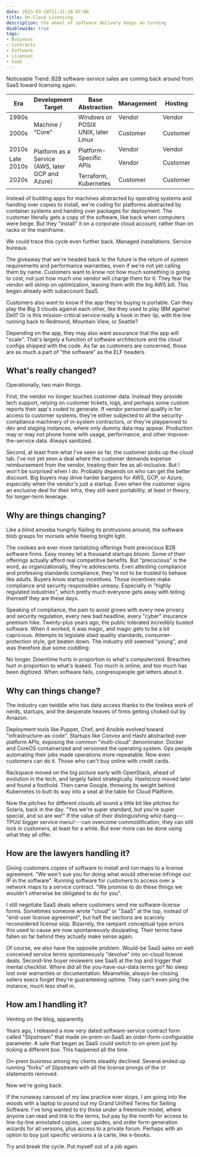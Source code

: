 ```yaml
---
date: 2023-03-18T11:31:18-07:00
title: On-Cloud Licensing
description: the wheel of software delivery keeps on turning
doublewide: true
tags:
- Business
- Contracts
- Software
- Licenses
- SaaS
---
```


Noticeable Trend: B2B software-service sales are coming back around from SaaS toward licensing again.

<table class=borders>
  <thead>
    <tr>
      <th>Era</th>
      <th>Development Target</th>
      <th>Base Abstraction</th>
      <th>Management</th>
      <th>Hosting</th>
      <th colspan=2>Buzzwords</th>
    </tr>
  </thead>
  <tbody>
    <tr>
      <td>1990s</td>
      <td rowspan=2>Machine / “Core"</td>
      <td rowspan=2>Windows or POSIX UNIX, later Linux</td>
      <td>Vendor</td>
      <td>Vendor</td>
      <td colspan=2><abbr title="Application Service Provider">ASP</abbr></td>
    </tr>
    <tr>
      <td>2000s</td>
      <td>Customer</td>
      <td>Customer</td>
      <td><abbr title="On-Premises Licensing">On-Prem</abbr></td>
      <td rowspan=2>Hybrid SaaS</td>
    </tr>
    <tr>
      <td>2010s</td>
      <td rowspan=3>Platform as a Service (AWS, later GCP and Azure)</td>
      <td rowspan=2>Platform-Specific APIs</td>
      <td>Vendor</td>
      <td>Vendor</td>
      <td><abbr title="Software as a Service">SaaS</abbr></td>
    </tr>
    <tr>
      <td>Late 2010s</td>
      <td>Vendor</td>
      <td>Customer</td>
      <td colspan=2>Subaccount SaaS</td>
    </tr>
    <tr>
      <td>2020s</td>
      <td>Terraform, Kubernetes</td>
      <td>Customer</td>
      <td>Customer</td>
      <td colspan=2>On-Cloud</td>
    </tr>
  </tbody>
</table>

Instead of building apps for machines abstracted by operating systems and handing over copies to install, we're coding for platforms abstracted by container systems and handing over packages for deployment.  The customer literally gets a copy of the software, like back when computers were beige.  But they "install" it on a corporate cloud account, rather than on racks or the mainframe.

We could trace this cycle even further back.  Managed installations.  Service bureaus.

The giveaway that we're headed back to the future is the return of system requirements and performance warranties, even if we're not yet calling them by name.  Customers want to know not how much something is going to cost, not just how much one vendor will charge them for it.  They fear the vendor will skimp on optimization, leaving them with the big AWS bill.  This began already with subaccount SaaS.

Customers also want to know if the app they're buying is portable.  Can they play the Big 3 clouds against each other, like they used to play IBM against Dell?  Or is this mission-critical service really a hook in their lip, with the line running back to Redmond, Mountain View, or Seattle?

Depending on the app, they may also want assurance that the app will "scale".  That's largely a function of software architecture and the cloud configs shipped with the code.  As far as customers are concerned, those are as much a part of "the software" as the ELF headers.

## What's really changed?

Operationally, two main things.

First, the vendor no longer touches customer data.  Instead they provide tech support, relying on customer tickets, logs, and perhaps some custom reports their app's coded to generate.  If vendor personnel qualify in for access to customer systems, they're either subjected to all the security-compliance machinery of in-system contractors, or they're playpenned to dev and staging instances, where only dummy data may appear.  Production may or may not phone home with usage, performance, and other improve-the-service data.  Always sanitized.

Second, at least from what I've seen so far, the customer picks up the cloud tab.  I've not yet seen a deal where the customer demands expense reimbursement from the vendor, treating their fee as all-inclusive.  But I won't be surprised when I do.  Probably depends on who can get the better discount.  Big buyers may drive harder bargains for AWS, GCP, or Azure, especially when the vendor's just a startup.  Even when the customer signs an exclusive deal for their infra, they still want portability, at least in theory, for longer-term leverage.

## Why are things changing?

Like a blind amoeba hungrily flailing its protrusions around, the software blob grasps for morsels while fleeing bright light.

The cookies are ever more tantalizing offerings from precocious B2B software firms.  Easy money let a thousand startups bloom.  Some of their offerings actually afford real competitive benefits.  But "precocious" is the word, as organizationally, they're adolescents.  Even attesting compliance and professing standards compliance, they're not to be trusted to behave like adults.  Buyers know startup incentives.  Those incentives make compliance and security responsibles uneasy.  Especially in "highly regulated industries", which pretty much everyone gets away with telling themself they are these days.

Speaking of compliance, the pain to avoid grows with every new privacy and security regulation, every new bad headline, every "cyber" insurance premium hike.  Twenty-plus years ago, the public tolerated incredibly busted software.  When it worked, it was magic, and magic gets to be a bit capricious.  Attempts to legislate staid quality standards, consumer-protection style, got beaten down.  The industry still seemed "young", and was therefore due some coddling.

No longer.  Downtime hurts in proportion to what's computerized.  Breaches hurt in proportion to what's leaked.  Too much is online, and too much has been digitized.  When software fails, congresspeople get letters about it.

## Why can things change?

The industry can twiddle who has data access thanks to the tireless work of nerds, startups, and the desperate heaves of firms getting choked out by Amazon.

Deployment tools like Puppet, Chef, and Ansible evolved toward "infrastructure-as-code".  Startups like Convox and Hashi abstracted over platform APIs, exposing the common "multi-cloud" denominator.  Docker and CoreOS containerized and versioned the operating system.  Ops people automating their jobs made operations more repeatable.  Now even customers can do it.  Those who can't buy online with credit cards.

Rackspace moved on the big picture early with OpenStack, ahead of evolution in the tech, and largely failed strategically.  Hashicorp moved later and found a foothold.  Then came Google, throwing its weight behind Kubernetes to butt its way into a seat at the table for Cloud Platform.

Now the pitches for different clouds all sound a little bit like pitches for Solaris, back in the day.  "Yes we're super standard, but you're super special, and so are we!"  If the value of their distinguishing whiz-bang---TPUs! bigger service menu!---can overcome commodification, they can still lock in customers, at least for a while.  But ever more can be done using what they all offer.

## How are the lawyers handling it?

Giving customers copies of software to install and run maps to a license agreement.  "We won't sue you for doing what would otherwise infringe our IP in the software".  Running software for customers to access over a network maps to a service contract.  "We promise to do these things we wouldn't otherwise be obligated to do for you".

I still negotiate SaaS deals where customers send me software-license forms.  Sometimes someone wrote "cloud" or "SaaS" at the top, instead of "end-user license agreement", but half the sections are scarcely reconsidered license slop.  Bizarrely, the rampant conceptual type errors this used to cause are now spontaneously dissipating.  Their terms have fallen so far behind they actually make sense again.

Of course, we also have the opposite problem.  Would-be SaaS sales on well conceived service terms spontaneously "devolve" into on-cloud license deals.  Second-line buyer reviewers see SaaS at the top and trigger that mental checklist.  Where did all the you-have-our-data terms go?  No sleep lost over warranties or documentation.  Meanwhile, always-be-closing sellers execs forget they're guaranteeing uptime.  They can't even ping the instance, much less shell in.

## How am I handling it?

Venting on the blog, apparently.

Years ago, I released a now very dated software-service contract form called "Slipstream" that made on-prem-or-SaaS an order-form-configurable parameter.  A sale that began as SaaS could switch to on-prem just by ticking a different box.  This happened all the time.

On-prem business among my clients steadily declined.  Several ended up running "forks" of Slipstream with all the license prongs of the `IF` statements removed.

Now we're going back.

If the runaway carousel of my law practice ever stops, I am going into the woods with a laptop to pound out my Grand Unified Terms for Selling Software.  I've long wanted to try those under a freemium model, where anyone can read and link to the terms, but pay by the month for access to line-by-line annotated copies, user guides, and order form generation wizards for all versions, plus access to a private forum.  Perhaps with an option to buy just specific versions a la carte, like e-books.

Try and break the cycle.  Put myself out of a job again.
